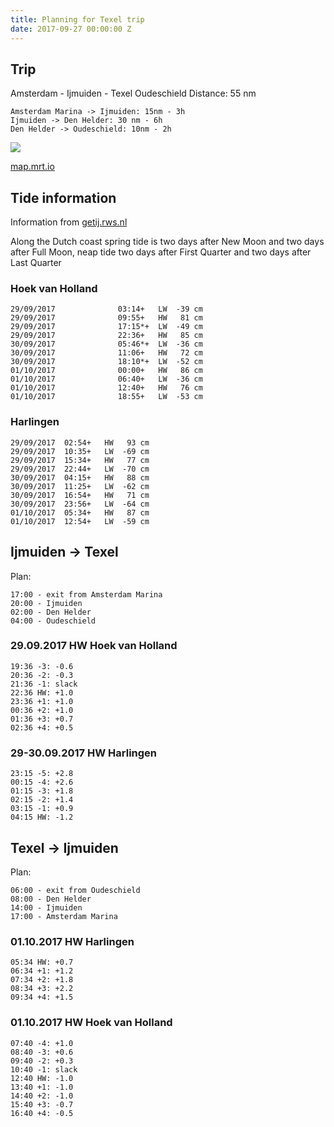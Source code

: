 ```yaml
---
title: Planning for Texel trip
date: 2017-09-27 00:00:00 Z
---
```


## Trip
Amsterdam - Ijmuiden - Texel Oudeschield
Distance: 55 nm

```
Amsterdam Marina -> Ijmuiden: 15nm - 3h
Ijmuiden -> Den Helder: 30 nm - 6h
Den Helder -> Oudeschield: 10nm - 2h
```

![](https://maps.googleapis.com/maps/api/staticmap?size=400x200&scale=1&maptype=roadmap&format=png&visual_refresh=true&key=AIzaSyBr9E_UHi0pOjCf1kZXoV9I8yUUIEDKf9s&zoom=8&path=enc:_bz~Hify\ypAfsDkfBroYctDfaKiOhxHfBjwCpE`xAi@xqBgU|_DofpA{uR_}OgmRkdDinL_|FinLmP`xA}TyY)

[map.mrt.io](http://map.mrt.io/#center=52.81355,4.96307&zoom=9&path=enc:_bz~Hify\ypAfsDkfBroYctDfaKiOhxHfBjwCpE`xAi@xqBgU|_DofpA{uR_}OgmRkdDinL_|FinLmP`xA}TyY)



## Tide information

Information from [getij.rws.nl](http://getij.rws.nl/export.cfm?format=txt&from=29-09-2017&to=02-10-2017&uitvoer=2&interval=10&lunarphase=yes&location=HOEKVHLD&Timezone=MET_DST&refPlane=NAP&graphRefPlane=NAP&taal=en)

Along the Dutch coast spring tide is two days after New Moon and two days after Full Moon, neap tide two days after First Quarter and two days after Last Quarter

### Hoek van Holland
```
29/09/2017              03:14+   LW  -39 cm
29/09/2017              09:55+   HW   81 cm
29/09/2017              17:15*+  LW  -49 cm
29/09/2017              22:36+   HW   85 cm
30/09/2017              05:46*+  LW  -36 cm
30/09/2017              11:06+   HW   72 cm
30/09/2017              18:10*+  LW  -52 cm
01/10/2017              00:00+   HW   86 cm
01/10/2017              06:40+   LW  -36 cm
01/10/2017              12:40+   HW   76 cm
01/10/2017              18:55+   LW  -53 cm
```

### Harlingen
```
29/09/2017  02:54+   HW   93 cm
29/09/2017  10:35+   LW  -69 cm
29/09/2017  15:34+   HW   77 cm
29/09/2017  22:44+   LW  -70 cm
30/09/2017  04:15+   HW   88 cm
30/09/2017  11:25+   LW  -62 cm
30/09/2017  16:54+   HW   71 cm
30/09/2017  23:56+   LW  -64 cm
01/10/2017  05:34+   HW   87 cm
01/10/2017  12:54+   LW  -59 cm
```


## Ijmuiden -> Texel

Plan:
```
17:00 - exit from Amsterdam Marina
20:00 - Ijmuiden
02:00 - Den Helder
04:00 - Oudeschield
```

### 29.09.2017 HW Hoek van Holland
```
19:36 -3: -0.6
20:36 -2: -0.3
21:36 -1: slack
22:36 HW: +1.0
23:36 +1: +1.0
00:36 +2: +1.0
01:36 +3: +0.7
02:36 +4: +0.5
```

### 29-30.09.2017 HW Harlingen
```
23:15 -5: +2.8
00:15 -4: +2.6
01:15 -3: +1.8
02:15 -2: +1.4
03:15 -1: +0.9
04:15 HW: -1.2
```

## Texel -> Ijmuiden

Plan:
```
06:00 - exit from Oudeschield
08:00 - Den Helder
14:00 - Ijmuiden
17:00 - Amsterdam Marina
```

### 01.10.2017 HW Harlingen
```
05:34 HW: +0.7
06:34 +1: +1.2
07:34 +2: +1.8
08:34 +3: +2.2
09:34 +4: +1.5
```

### 01.10.2017 HW Hoek van Holland
```
07:40 -4: +1.0
08:40 -3: +0.6
09:40 -2: +0.3
10:40 -1: slack
12:40 HW: -1.0
13:40 +1: -1.0
14:40 +2: -1.0
15:40 +3: -0.7
16:40 +4: -0.5
```
